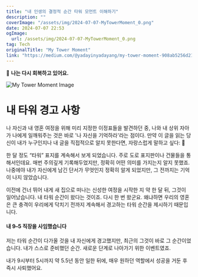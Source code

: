```yaml
---
title: "내 인생의 결정적 순간 타워 모먼트 이해하기"
description: ""
coverImage: "/assets/img/2024-07-07-MyTowerMoment_0.png"
date: 2024-07-07 22:53
ogImage: 
  url: /assets/img/2024-07-07-MyTowerMoment_0.png
tag: Tech
originalTitle: "My Tower Moment"
link: "https://medium.com/@yadayinyadayang/my-tower-moment-908ab5256d21"
---
```



🌸 **나는 다시 회복하고 있어요.**

![My Tower Moment Image](/assets/img/2024-07-07-MyTowerMoment_0.png)

# 내 타워 경고 사항

나 자신과 내 영혼 여정을 위해 미리 지정한 이정표들을 발견하던 중, 나와 내 상위 자아가 나에게 일깨워주는 것은 바로 '나 자신을 기억하라'라는 점이다. 만약 이 글을 읽는 당신이 내가 누구인지나 내 글을 직접적으로 알지 못한다면, 자랑스럽게 말하고 싶다:  🌼

<div class="content-ad"></div>

한 달 정도 “타워” 표지를 계속해서 보게 되었습니다. 주로 도로 표지판이나 건물들을 통해서인데요. 매번 주의깊게 기록해두었지만, 정확히 어떤 의미를 가지는지 알지 못했죠. 나중에야 내가 자신에게 남긴 단서가 무엇인지 정확히 알게 되었지만, 그 전까지는 기억이 나지 않았습니다.

이전에 건너 뛰어 내게 새 집으로 떠나는 신성한 여정을 시작한 지 약 한 달 뒤, 그것이 일어났습니다. 내 타워 순간이 왔다는 것이죠. 다시 한 번 왔군요. 왜냐하면 우리의 영혼은 큰 충격이 우리에게 닥치기 전까지 계속해서 경고하는 타워 순간을 제시하기 때문입니다.

#### 내 9–5 직장을 사임했습니다

저는 타워 순간이 다가올 것을 내 자신에게 경고했지만, 최근의 그것이 바로 그 순간이었습니다. 내가 스스로 준비했던 순간. 새로운 단계로 나아가기 위한 이벤트였죠.

<div class="content-ad"></div>

내가 9시부터 5시까지 약 5.5년 동안 일한 뒤에, 매우 원하던 역할에서 성공을 거둔 후 즉시 사퇴했어요.